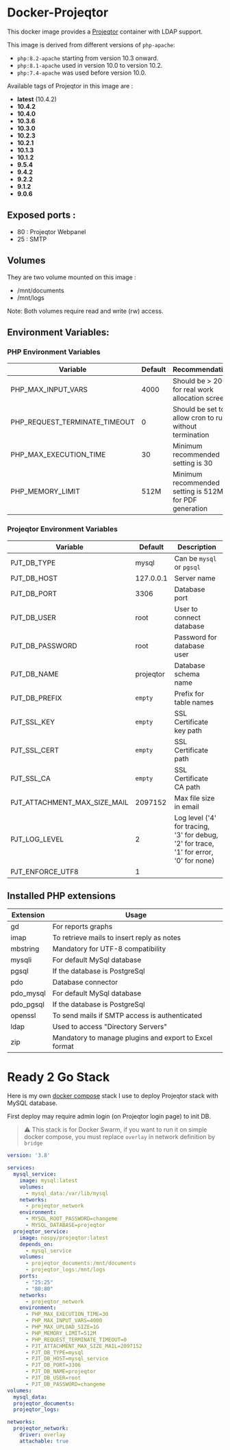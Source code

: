 # Docker-Projeqtor

This docker image provides a [Projeqtor](https://www.projeqtor.org) container with LDAP support.

This image is derived from different versions of `php-apache`:

- `php:8.2-apache` starting from version 10.3 onward.
- `php:8.1-apache` used in version 10.0 to version 10.2.
- `php:7.4-apache` was used before version 10.0.

Available tags of Projeqtor in this image are :

- **latest** (10.4.2)
- **10.4.2**
- **10.4.0**
- **10.3.6**
- **10.3.0**
- **10.2.3**
- **10.2.1**
- **10.1.3**
- **10.1.2**
- **9.5.4**
- **9.4.2**
- **9.2.2**
- **9.1.2**
- **9.0.6**

## Exposed ports :

- 80 : Projeqtor Webpanel
- 25 : SMTP

## Volumes

They are two volume mounted on this image :

- /mnt/documents
- /mnt/logs

Note: Both volumes require read and write (rw) access.

## Environment Variables:

### PHP Environment Variables

| Variable                      | Default | Recommendation                                         |
|-------------------------------|---------|--------------------------------------------------------|
| PHP_MAX_INPUT_VARS            | 4000    | Should be > 2000 for real work allocation screen       |
| PHP_REQUEST_TERMINATE_TIMEOUT | 0       | Should be set to allow cron to run without termination |
| PHP_MAX_EXECUTION_TIME        | 30      | Minimum recommended setting is 30                      |
| PHP_MEMORY_LIMIT              | 512M    | Minimum recommended setting is 512M for PDF generation |

### Projeqtor Environment Variables

| Variable                     | Default   | Description                                                                            |
|------------------------------|-----------|----------------------------------------------------------------------------------------|
| PJT_DB_TYPE                  | mysql     | Can be `mysql` or `pgsql`                                                              |
| PJT_DB_HOST                  | 127.0.0.1 | Server name                                                                            |
| PJT_DB_PORT                  | 3306      | Database port                                                                          |
| PJT_DB_USER                  | root      | User to connect database                                                               |
| PJT_DB_PASSWORD              | root      | Password for database user                                                             |
| PJT_DB_NAME                  | projeqtor | Database schema name                                                                   |
| PJT_DB_PREFIX                | `empty`   | Prefix for table names                                                                 |
| PJT_SSL_KEY                  | `empty`   | SSL Certificate key path                                                               |
| PJT_SSL_CERT                 | `empty`   | SSL Certificate path                                                                   |
| PJT_SSL_CA                   | `empty`   | SSL Certificate CA path                                                                |
| PJT_ATTACHMENT_MAX_SIZE_MAIL | 2097152   | Max file size in email                                                                 |
| PJT_LOG_LEVEL                | 2         | Log level ('4' for tracing, '3' for debug, '2' for trace, '1' for error, '0' for none) |
| PJT_ENFORCE_UTF8             | 1         |                                                                                        |

## Installed PHP extensions

| Extension | Usage                                                  |
|-----------|--------------------------------------------------------|
| gd        | For reports graphs                                     |
| imap      | To retrieve mails to insert reply as notes             |
| mbstring  | Mandatory for UTF-8 compatibility                      |
| mysqli    | For default MySql database                             |
| pgsql     | If the database is PostgreSql                          |
| pdo       | Database connector                                     |
| pdo_mysql | For default MySql database                             |
| pdo_pgsql | If the database is PostgreSql                          |
| openssl   | To send mails if SMTP access is authenticated          |
| ldap      | Used to access "Directory Servers"                     |
| zip       | Mandatory to manage plugins and export to Excel format |

# Ready 2 Go Stack

Here is my own [docker compose](./docker-compose.yml.example) stack I use to deploy Projeqtor stack with MySQL database.

First deploy may require admin login (on Projeqtor login page) to init DB.

> :warning: This stack is for Docker Swarm, if you want to run it on simple docker compose, you must replace `overlay`
> in network definition by `bridge`

```yaml
version: '3.8'

services:
  mysql_service:
    image: mysql:latest
    volumes:
      - mysql_data:/var/lib/mysql
    networks:
      - projeqtor_network
    environment:
      - MYSQL_ROOT_PASSWORD=changeme
      - MYSQL_DATABASE=projeqtor
  projeqtor_service:
    image: nospy/projeqtor:latest
    depends_on:
      - mysql_service
    volumes:
      - projeqtor_documents:/mnt/documents
      - projeqtor_logs:/mnt/logs
    ports:
      - "25:25"
      - "80:80"
    networks:
      - projeqtor_network
    environment:
      - PHP_MAX_EXECUTION_TIME=30
      - PHP_MAX_INPUT_VARS=4000
      - PHP_MAX_UPLOAD_SIZE=1G
      - PHP_MEMORY_LIMIT=512M
      - PHP_REQUEST_TERMINATE_TIMEOUT=0
      - PJT_ATTACHMENT_MAX_SIZE_MAIL=2097152
      - PJT_DB_TYPE=mysql
      - PJT_DB_HOST=mysql_service
      - PJT_DB_PORT=3306
      - PJT_DB_NAME=projeqtor
      - PJT_DB_USER=root
      - PJT_DB_PASSWORD=changeme
volumes:
  mysql_data:
  projeqtor_documents:
  projeqtor_logs:

networks:
  projeqtor_network:
    driver: overlay
    attachable: true
```
